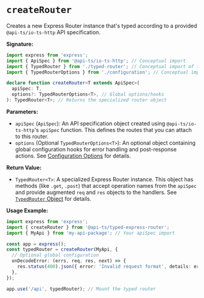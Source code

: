 # `createRouter`

Creates a new Express Router instance that's typed according to a provided
`@api-ts/io-ts-http` API specification.

**Signature:**

```typescript
import express from 'express';
import { ApiSpec } from '@api-ts/io-ts-http'; // Conceptual import
import { TypedRouter } from './typed-router'; // Conceptual import of the return type
import { TypedRouterOptions } from './configuration'; // Conceptual import

declare function createRouter<T extends ApiSpec>(
  apiSpec: T,
  options?: TypedRouterOptions<T>, // Global options/hooks
): TypedRouter<T>; // Returns the specialized router object
```

**Parameters:**

- `apiSpec` (`ApiSpec`): An API specification object created using
  `@api-ts/io-ts-http`'s `apiSpec` function. This defines the routes that you can attach
  to this router.
- `options` (Optional `TypedRouterOptions<T>`): An optional object containing global
  configuration hooks for error handling and post-response actions. See
  [Configuration Options](./configuration) for details.

**Return Value:**

- `TypedRouter<T>`: A specialized Express Router instance. This object has methods (like
  `.get`, `.post`) that accept operation names from the `apiSpec` and provide augmented
  `req` and `res` objects to the handlers. See [`TypedRouter` Object](./typed-router)
  for details.

**Usage Example:**

```typescript
import express from 'express';
import { createRouter } from '@api-ts/typed-express-router';
import { MyApi } from 'my-api-package'; // Your apiSpec import

const app = express();
const typedRouter = createRouter(MyApi, {
  // Optional global configuration
  onDecodeError: (errs, req, res, next) => {
    res.status(400).json({ error: 'Invalid request format', details: errs });
  },
});

app.use('/api', typedRouter); // Mount the typed router
```
